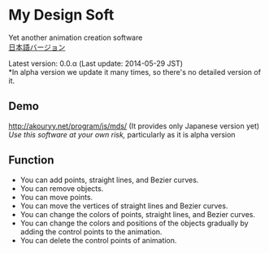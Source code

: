 # My Design Soft

Yet another animation creation software  
[日本語バージョン](README-ja.md)

Latest version: 0.0.α (Last update: 2014-05-29 JST)  
\*In alpha version we update it many times, so there's no detailed version of it.  

## Demo
<http://akouryy.net/program/js/mds/> (It provides only Japanese version yet)  
*Use this software at your own risk,* particularly as it is alpha version  

## Function
* You can add points, straight lines, and Bezier curves.
* You can remove objects.
* You can move points.
* You can move the vertices of straight lines and Bezier curves.
* You can change the colors of points, straight lines, and Bezier curves.
* You can change the colors and positions of the objects gradually by adding the control points to the animation.
* You can delete the control points of animation.

